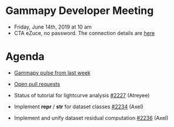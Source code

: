 # Gammapy Developer Meeting

* Friday, June 14th, 2019 at 10 am
* CTA eZuce, no password.  The connection details are [here](../ezuce.txt)

# Agenda

* [Gammapy pulse from last week](https://github.com/gammapy/gammapy/pulse)
* [Open pull requests](https://github.com/gammapy/gammapy/pulls)

* Status of tutorial for lightcurve analysis  [#2227](https://github.com/gammapy/gammapy/pull/2227) (Atreyee)
* Implement __repr__ / __str__ for dataset classes [#2234](https://github.com/gammapy/gammapy/issues/2234) (Axel)
* Implement and unify dataset residual computation [#2236](https://github.com/gammapy/gammapy/issues/2236) (Axel)
